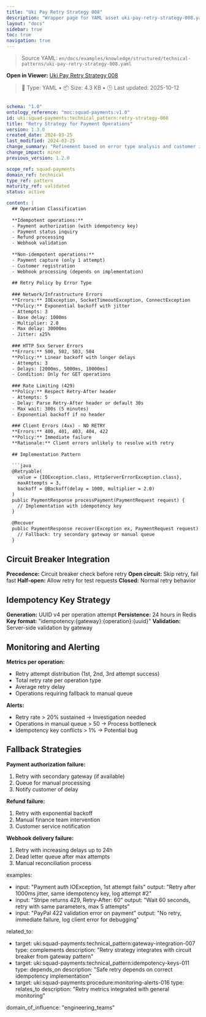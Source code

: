 ```yaml
---
title: "Uki Pay Retry Strategy 008"
description: "Wrapper page for YAML asset uki-pay-retry-strategy-008.yaml"
layout: "docs"
sidebar: true
toc: true
navigation: true
---
```


> Source YAML: `en/docs/examples/knowledge/structured/technical-patterns/uki-pay-retry-strategy-008.yaml`

**Open in Viewer:** [Uki Pay Retry Strategy 008](/en/docs/viewer?file=/docs/examples/knowledge/structured/technical-patterns/uki-pay-retry-strategy-008.yaml)

> 📄 Type: YAML • 📦 Size: 4.3 KB • 🕒 Last updated: 2025-10-12



```yaml

schema: "1.0"
ontology_reference: "moc:squad-payments:v1.0"
id: uki:squad-payments:technical_pattern:retry-strategy-008
title: "Retry Strategy for Payment Operations"
version: 1.3.0
created_date: 2024-03-25
last_modified: 2024-03-25
change_summary: "Refinement based on error type analysis and customer impact"
change_impact: minor
previous_version: 1.2.0

scope_ref: squad-payments
domain_ref: technical
type_ref: pattern
maturity_ref: validated
status: active

content: |
  ## Operation Classification
  
  **Idempotent operations:**
  - Payment authorization (with idempotency key)
  - Payment status inquiry
  - Refund processing
  - Webhook validation
  
  **Non-idempotent operations:**  
  - Payment capture (only 1 attempt)
  - Customer registration
  - Webhook processing (depends on implementation)
  
  ## Retry Policy by Error Type
  
  ### Network/Infrastructure Errors
  **Errors:** IOException, SocketTimeoutException, ConnectException
  **Policy:** Exponential backoff with jitter
  - Attempts: 3
  - Base delay: 1000ms
  - Multiplier: 2.0  
  - Max delay: 30000ms
  - Jitter: ±25%
  
  ### HTTP 5xx Server Errors
  **Errors:** 500, 502, 503, 504
  **Policy:** Linear backoff with longer delays
  - Attempts: 3
  - Delays: [2000ms, 5000ms, 10000ms]
  - Condition: Only for GET operations
  
  ### Rate Limiting (429)
  **Policy:** Respect Retry-After header
  - Attempts: 5
  - Delay: Parse Retry-After header or default 30s
  - Max wait: 300s (5 minutes)
  - Exponential backoff if no header
  
  ### Client Errors (4xx) - NO RETRY
  **Errors:** 400, 401, 403, 404, 422
  **Policy:** Immediate failure
  **Rationale:** Client errors unlikely to resolve with retry
  
  ## Implementation Pattern
  
  ```java
  @Retryable(
    value = {IOException.class, HttpServerErrorException.class},
    maxAttempts = 3,
    backoff = @Backoff(delay = 1000, multiplier = 2.0)
  )
  public PaymentResponse processPayment(PaymentRequest request) {
    // Implementation with idempotency key
  }
  
  @Recover
  public PaymentResponse recover(Exception ex, PaymentRequest request) {
    // Fallback: try secondary gateway or manual queue
  }
  ```

  
  ## Circuit Breaker Integration
  
  **Precedence:** Circuit breaker check before retry
  **Open circuit:** Skip retry, fail fast
  **Half-open:** Allow retry for test requests
  **Closed:** Normal retry behavior
  
  ## Idempotency Key Strategy
  
  **Generation:** UUID v4 per operation attempt
  **Persistence:** 24 hours in Redis
  **Key format:** "idempotency:{gateway}:{operation}:{uuid}"
  **Validation:** Server-side validation by gateway
  
  ## Monitoring and Alerting
  
  **Metrics per operation:**
  - Retry attempt distribution (1st, 2nd, 3rd attempt success)
  - Total retry rate per operation type
  - Average retry delay
  - Operations requiring fallback to manual queue
  
  **Alerts:**
  - Retry rate > 20% sustained → Investigation needed
  - Operations in manual queue > 50 → Process bottleneck
  - Idempotency key conflicts > 1% → Potential bug
  
  ## Fallback Strategies
  
  **Payment authorization failure:**
  1. Retry with secondary gateway (if available)
  2. Queue for manual processing
  3. Notify customer of delay
  
  **Refund failure:**
  1. Retry with exponential backoff
  2. Manual finance team intervention
  3. Customer service notification
  
  **Webhook delivery failure:**
  1. Retry with increasing delays up to 24h
  2. Dead letter queue after max attempts
  3. Manual reconciliation process

examples:
  - input: "Payment auth IOException, 1st attempt fails"
    output: "Retry after 1000ms jitter, same idempotency key, log attempt #2"
  - input: "Stripe returns 429, Retry-After: 60"
    output: "Wait 60 seconds, retry with same parameters, max 5 attempts"
  - input: "PayPal 422 validation error on payment"
    output: "No retry, immediate failure, log client error for debugging"

related_to:
  - target: uki:squad-payments:technical_pattern:gateway-integration-007
    type: complements
    description: "Retry strategy integrates with circuit breaker from gateway pattern"
  - target: uki:squad-payments:technical_pattern:idempotency-keys-011
    type: depends_on
    description: "Safe retry depends on correct idempotency implementation"
  - target: uki:squad-payments:procedure:monitoring-alerts-016
    type: relates_to
    description: "Retry metrics integrated with general monitoring"

domain_of_influence: "engineering_teams"
```
